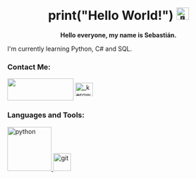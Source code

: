 <h1 align="center">print("Hello World!") <img src="https://github.com/wervlad/wervlad/assets/24524555/766d336d-b87d-44ba-807c-c51de2bc6b4d" width="28px" alt="👋"></h1> 
<p align="center">
  <b>Hello everyone, my name is Sebastián.</b></p>
I'm currently learning Python, C# and SQL.
<h3 align="left"> Contact Me:</h3>
<p align="left">
<a href="https://www.linkedin.com/in/sebasti%C3%A1n-mej%C3%ADa-6a091a28a/" target="_blank">
<img align="center" src="https://img.shields.io/badge/LinkedIn-0077B5?style=for-the-badge&logo=linkedin&logoColor=white" alt="" height="50" width="150" /></a>
<a href="https://www.linkedin.com/in/sebasti%C3%A1n-mej%C3%ADa-6a091a28a/" target="_blank">
<img align="center" src="https://assets-global.website-files.com/6257adef93867e50d84d30e2/636e0a69f118df70ad7828d4_icon_clyde_blurple_RGB.svg" alt="_kerow." height="30" width="40" /></a>
</p>



<h3 align="left">Languages and Tools:</h3>
<a href="https://www.python.org" target="_blank" rel="noreferrer">
<img src="https://img.shields.io/badge/Python-FFD43B?style=for-the-badge&logo=python&logoColor=blue" alt="python" width="100" height="100"/> </a>
<a href="https://git-scm.com/" target="_blank" rel="noreferrer">
<img src="https://www.vectorlogo.zone/logos/git-scm/git-scm-icon.svg" alt="git" width="40" height="40"/> </a> </p>
